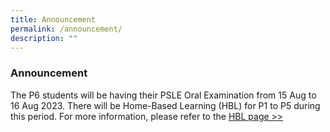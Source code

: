 ```yaml
---
title: Announcement
permalink: /announcement/
description: ""
---
```

### Announcement

The P6 students will be having their PSLE Oral Examination from 15 Aug to 16 Aug 2023. There will be Home-Based Learning (HBL) for P1 to P5 during this period. For more information, please refer to the [HBL page &gt;&gt;](https://www.beaconpri.moe.edu.sg/school-information/hbl/)